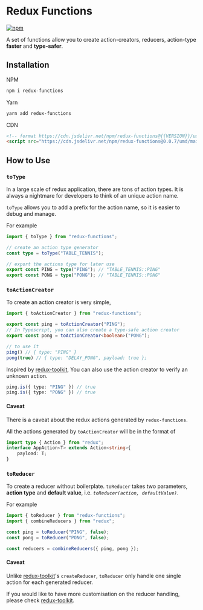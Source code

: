 # Redux Functions

[![npm](https://img.shields.io/npm/v/redux-functions?color=yellow&style=flat-square)](https://www.npmjs.com/package/redux-functions)

A set of functions allow you to create action-creators, reducers, action-type **faster** and **type-safer**.

## Installation

NPM

```bash
npm i redux-functions
```

Yarn

```bash
yarn add redux-functions
```

CDN

```html
<!-- format https://cdn.jsdelivr.net/npm/redux-functions@{{VERSION}}/umd/main.js -->
<script src="https://cdn.jsdelivr.net/npm/redux-functions@0.0.7/umd/main.js"></script>
```

## How to Use

### `toType`

In a large scale of redux application, there are tons of action types. It is always a nightmare for developers to think of an unique action name.

`toType` allows you to add a prefix for the action name, so it is easier to debug and manage.

For example

```typescript
import { toType } from "redux-functions";

// create an action type generator
const type = toType("TABLE_TENNIS");

// export the actions type for later use
export const PING = type("PING"); // "TABLE_TENNIS::PING"
export const PONG = type("PONG"); // "TABLE_TENNIS::PONG"
```

### `toActionCreator`

To create an action creator is very simple,

```typescript
import { toActionCreator } from "redux-functions";

export const ping = toActionCreator("PING");
// In Typescript, you can also create a type-safe action creator
export const pong = toActionCreator<boolean>("PONG");

// to use it
ping() // { type: "PING" }
pong(true) // { type: "DELAY_PONG", payload: true };
```

Inspired by [redux-toolkit](https://redux-toolkit.js.org/), You can also use the action creator to verify an unknown action.

```typescript
ping.is({ type: "PING" }) // true
ping.is({ type: "PONG" }) // true
```

#### Caveat

There is a caveat about the redux actions generated by `redux-functions`.

All the actions generated by `toActionCreator` will be in the format of

```typescript
import type { Action } from "redux";
interface AppAction<T> extends Action<string>{
    payload: T;
}
```

### `toReducer`

To create a reducer without boilerplate. `toReducer` takes two parameters, **action type** and **default value**, i.e. _`toReducer(action, defaultValue)`_.

For example

```typescript
import { toReducer } from "redux-functions";
import { combineReducers } from "redux";

const ping = toReducer("PING", false);
const pong = toReducer("PONG", false);

const reducers = combineReducers({ ping, pong });
```

#### Caveat

Unlike [redux-toolkit](https://redux-toolkit.js.org/)'s `createReducer`, `toReducer` only handle one single action for each generated reducer.

If you would like to have more customisation on the reducer handling, please check [redux-toolkit](https://redux-toolkit.js.org/).
